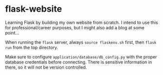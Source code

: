 # flask-website
Learning Flask by building my own website from scratch. I intend to use this for professional/career purposes, but I might also add a blog at some point...

When running the `flask` server, always `source flaskenv.sh` first, then `flask run` from the top directory.

Make sure to configure `application/database/db_config.py` with the proper database credentials before connecting. There is sensitive information in there, so it will not be version controlled.
